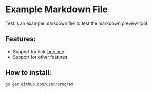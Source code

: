 # Example Markdown File

Test is an example markdown file to test the markdown preview tool

## Features:
* Support for link [Line one](https://testing.com)
* Support for other features

## How to install:
```
go get github.com/user/program
```



